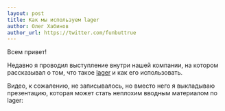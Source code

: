 ```yaml
---
layout: post
title: Как мы используем lager
author: Олег Хабинов
author_url: https://twitter.com/funbuttrue
---
```


Всем привет!

Недавно я проводил выступление внутри нашей компании, на котором рассказывал о том, что такое <a href="https://github.com/basho/lager">lager</a> и как его использовать.

Видео, к сожалению, не записывалось, но вместо него я выкладываю презентацию, которая может стать неплохим вводным материалом по lager:
<script async class="speakerdeck-embed" data-id="4ef3a630d1d90130e8927e81ab71b214" data-ratio="1.33333333333333" src="//speakerdeck.com/assets/embed.js"></script>